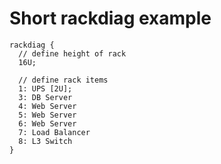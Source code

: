 # Short rackdiag example

```rackdiag
rackdiag {
  // define height of rack
  16U;

  // define rack items
  1: UPS [2U];
  3: DB Server
  4: Web Server
  5: Web Server
  6: Web Server
  7: Load Balancer
  8: L3 Switch
}
```

